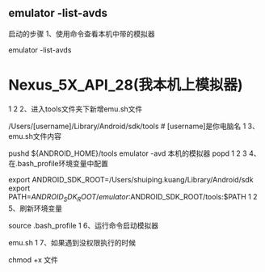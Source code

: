 ## emulator -list-avds
启动的步骤
1、使用命令查看本机中带的模拟器

emulator -list-avds
# Nexus_5X_API_28(我本机上模拟器)
1
2
2、进入tools文件夹下新增emu.sh文件

/Users/[username]/Library/Android/sdk/tools # [username]是你电脑名
1
3、emu.sh文件内容

pushd ${ANDROID_HOME}/tools
emulator -avd 本机的模拟器
popd
1
2
3
4、在.bash_profile环境变量中配置

export ANDROID_SDK_ROOT=/Users/shuiping.kuang/Library/Android/sdk
export PATH=$ANDROID_SDK_ROOT/emulator:$ANDROID_SDK_ROOT/tools:$PATH
1
2
5、刷新环境变量

source .bash_profile
1
6、运行命令启动模拟器

emu.sh
1
7、如果遇到没权限执行的时候

chmod +x 文件